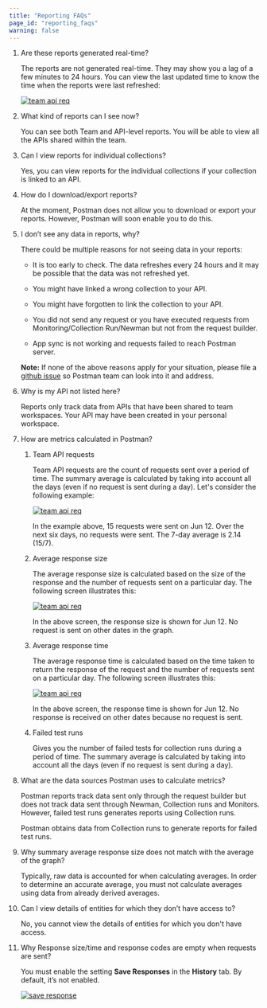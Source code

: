 ```yaml
---
title: "Reporting FAQs"
page_id: "reporting_faqs"
warning: false
---
```


1. Are these reports generated real-time?

    The reports are not generated real-time. They may show you a lag of a few minutes to 24 hours. You can view the last updated time to know the time when the reports were last refreshed:

    [![team api req](https://s3.amazonaws.com/postman-static-getpostman-com/postman-docs/Reports-LastUpdated.png)](https://s3.amazonaws.com/postman-static-getpostman-com/postman-docs/Reports-LastUpdated.png)

1. What kind of reports can I see now?

    You can see both Team and API-level reports. You will be able to view all the APIs shared within the team.

1. Can I view reports for individual collections?

    Yes, you can view reports for the individual collections if your collection is linked to an API.

1. How do I download/export reports?

    At the moment, Postman does not allow you to download or export your reports. However, Postman will soon enable you to do this.

1. I don’t see any data in reports, why?

    There could be multiple reasons for not seeing data in your reports:

    * It is too early to check. The data refreshes every 24 hours and it may be possible that the data was not refreshed yet.

    * You might have linked a wrong collection to your API.

    * You might have forgotten to link the collection to your API.

    * You did not send any request or you have executed requests from Monitoring/Collection Run/Newman but not from the request builder.

    * App sync is not working and requests failed to reach Postman server.

    **Note:** If none of the above reasons apply for your situation, please file a [github issue](https://github.com/postmanlabs/) so Postman team can look into it and address.

1. Why is my API not listed here?

    Reports only track data from APIs that have been shared to team workspaces. Your API may have been created in your personal workspace.

1. How are metrics calculated in Postman?

    1. Team API requests

        Team API requests are the count of requests sent over a period of time. The summary average is calculated by taking into account all the days (even if no request is sent during a day). Let's consider the following example:

        [![team api req](https://s3.amazonaws.com/postman-static-getpostman-com/postman-docs/Reports-TeamAPI.png)](https://s3.amazonaws.com/postman-static-getpostman-com/postman-docs/Reports-TeamAPI.png)

        In the example above, 15 requests were sent on Jun 12. Over the next six days, no requests were sent. The 7-day average is 2.14 (15/7).

    1. Average response size

        The average response size is calculated based on the size of the response and the number of requests sent on a particular day. The following screen illustrates this:

        [![team api req](https://s3.amazonaws.com/postman-static-getpostman-com/postman-docs/Reports-AvgResp.png)](https://s3.amazonaws.com/postman-static-getpostman-com/postman-docs/Reports-AvgResp.png)

        In the above screen, the response size is shown for Jun 12. No request is sent on other dates in the graph.

    1. Average response time

        The average response time is calculated based on the time taken to return the response of the request and the number of requests sent on a particular day. The following screen illustrates this:

        [![team api req](https://s3.amazonaws.com/postman-static-getpostman-com/postman-docs/Reports-AvgRespTime.png)](https://s3.amazonaws.com/postman-static-getpostman-com/postman-docs/Reports-AvgRespTime.png)

        In the above screen, the response time is shown for Jun 12. No response is received on other dates because no request is sent.

    1. Failed test runs

        Gives you the number of failed tests for collection runs during a period of time. The summary average is calculated by taking into account all the days (even if no request is sent during a day).

1. What are the data sources Postman uses to calculate metrics?

    Postman reports track data sent only through the request builder but does not track data sent through Newman, Collection runs and Monitors. However, failed test runs generates reports using Collection runs.

    Postman obtains data from Collection runs to generate reports for failed test runs.  

1. Why summary average response size does not match with the average of the graph?

    Typically, raw data is accounted for when calculating averages. In order to determine an accurate average, you must not calculate averages using data from already derived averages.

1. Can I view details of entities for which they don’t have access to?

    No, you cannot view the details of entities for which you don't have access.

1. Why Response size/time and response codes are empty when requests are sent?

    You must enable the setting **Save Responses** in the **History** tab. By default, it’s not enabled.

    [![save response](https://s3.amazonaws.com/postman-static-getpostman-com/postman-docs/History_Response_Jun18.png)](https://s3.amazonaws.com/postman-static-getpostman-com/postman-docs/History_Response_Jun18.png)
